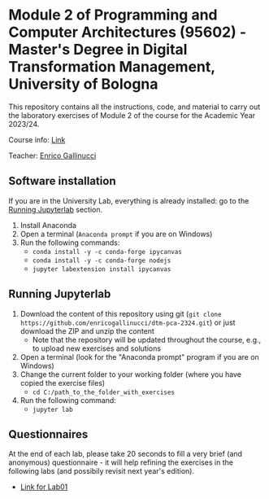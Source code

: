 # Module 2 of Programming and Computer Architectures (95602) - Master's Degree in Digital Transformation Management, University of Bologna

This repository contains all the instructions, code, and material to carry out the laboratory exercises of Module 2 of the course for the Academic Year 2023/24.

Course info: [Link](https://www.unibo.it/en/teaching/course-unit-catalogue/course-unit/2023/466749)

Teacher: [Enrico Gallinucci](https://www.unibo.it/sitoweb/enrico.gallinucci)


## Software installation 

If you are in the University Lab, everything is already installed: go to the [Running Jupyterlab](#running-jupyterlab) section.

1. Install Anaconda
2. Open a terminal (```Anaconda prompt``` if you are on Windows)
3. Run the following commands:
    - ```conda install -y -c conda-forge ipycanvas```
    - ```conda install -y -c conda-forge nodejs```
    - ```jupyter labextension install ipycanvas```

## Running Jupyterlab

1. Download the content of this repository using git (```git clone https://github.com/enricogallinucci/dtm-pca-2324.git```) or just download the ZIP and unzip the content
    - Note that the repository will be updated throughout the course, e.g., to upload new exercises and solutions
2. Open a terminal (look for the "Anaconda prompt" program if you are on Windows)
3. Change the current folder to your working folder (where you have copied the exercise files)
    - ```cd C:/path_to_the_folder_with_exercises```
4. Run the following command:
    - ```jupyter lab```

## Questionnaires

At the end of each lab, please take 20 seconds to fill a very brief (and anonymous) questionnaire - it will help refining the exercises in the following labs (and possibily revisit next year's edition).

- [Link for Lab01](https://forms.gle/woiX5RQ5kUkHiySEA)